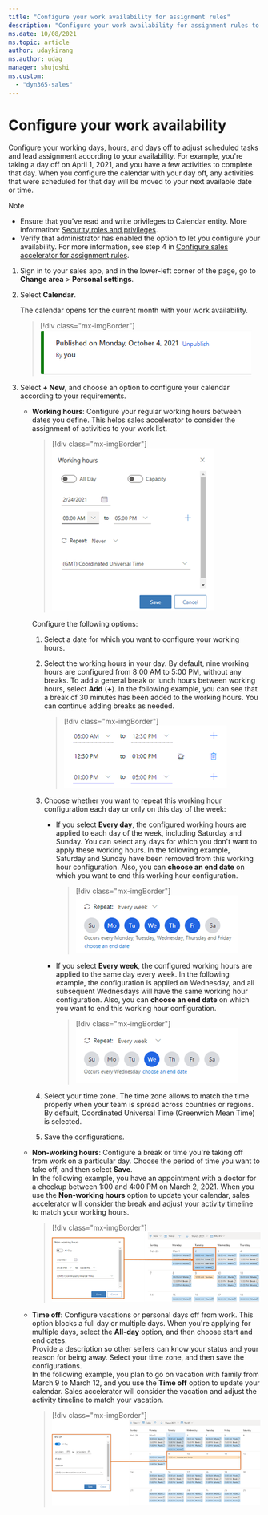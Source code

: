 ```yaml
---
title: "Configure your work availability for assignment rules"
description: "Configure your work availability for assignment rules to automatically assign leads and opportunities."
ms.date: 10/08/2021
ms.topic: article
author: udaykirang
ms.author: udag
manager: shujoshi
ms.custom: 
  - "dyn365-sales"
---
```


# Configure your work availability

Configure your working days, hours, and days off to adjust scheduled tasks and lead assignment according to your availability. For example, you're taking a day off on April 1, 2021, and you have a few activities to complete that day. When you configure the calendar with your day off, any activities that were scheduled for that day will be moved to your next available date or time.

> [!NOTE]
> - Ensure that you've read and write privileges to Calendar entity. More information: [Security roles and privileges](/power-platform/admin/create-users-assign-online-security-roles#assign-a-security-role-to-a-user).
> - Verify that administrator has enabled the option to let you configure your availability. For more information, see step 4 in [Configure sales accelerator for assignment rules](sales-accelerator-assignment-rules.md).

1.	Sign in to your sales app, and in the lower-left corner of the page, go to **Change area** > **Personal settings**.

2.	Select **Calendar**.

    The calendar opens for the current month with your work availability.

    > [!div class="mx-imgBorder"]
    > ![Status of the configuration message.](media/sales-accelerator-configuration-status-message.png "Status of the configuration message")



4.	Select **+ New**, and choose an option to configure your calendar according to your requirements.    
    -	**Working hours**: Configure your regular working hours between dates you define. This helps sales accelerator to consider the assignment of activities to your work list.    
        >[!div class="mx-imgBorder"]
        >![Working hours settings](media/sa-personal-settings-work-hours-settings.png "Working hours settings")    
        
        Configure the following options:     
        1.	Select a date for which you want to configure your working hours.     
        2.	Select the working hours in your day. By default, nine working hours are configured from 8:00 AM to 5:00 PM, without any breaks. To add a general break or lunch hours between working hours, select **Add** (**+**). In the following example, you can see that a break of 30 minutes has been added to the working hours. You can continue adding breaks as needed.     
            >[!div class="mx-imgBorder"]
            >![Working hours set from 8:00 AM to 12:30 PM, followed by a break from 12:30 PM to 1:00 PM, followed by working hours from 1:00 PM to 5:00 PM](media/sa-personal-settings-work-hours-choose-date-time.png "Working hours set from 8:00 AM to 12:30 PM, followed by a break from 12:30 PM to 1:00 PM, followed by working hours from 1:00 PM to 5:00 PM")    
        3.	Choose whether you want to repeat this working hour configuration each day or only on this day of the week:    
            -	If you select **Every day**, the configured working hours are applied to each day of the week, including Saturday and Sunday. You can select any days for which you don't want to apply these working hours. In the following example, Saturday and Sunday have been removed from this working hour configuration. 
            Also, you can **choose an end date** on which you want to end this working hour configuration.      
                >[!div class="mx-imgBorder"]
                >![Working hours set to repeat Monday through Friday, but not Saturday or Sunday](media/sa-personal-settings-work-hours-select-every-day.png "Working hours set to repeat Monday through Friday, but not Saturday or Sunday")    
            -	If you select **Every week**, the configured working hours are applied to the same day every week. In the following example, the configuration is applied on Wednesday, and all subsequent Wednesdays will have the same working hour configuration. 
            Also, you can **choose an end date** on which you want to end this working hour configuration.        
                >[!div class="mx-imgBorder"]
                >![Working hours set to repeat every Wednesday](media/sa-personal-settings-work-hours-select-a-week-day.png "Working hours set to repeat every Wednesday")    

        4.	Select your time zone. The time zone allows to match the time properly when your team is spread across countries or regions. By default, Coordinated Universal Time (Greenwich Mean Time) is selected.    
        5.	Save the configurations.      
     -	**Non-working hours**: Configure a break or time you're taking off from work on a particular day. Choose the period of time you want to take off, and then select **Save**.     
        In the following example, you have an appointment with a doctor for a checkup between 1:00 and 4:00 PM on March 2, 2021. When you use the **Non-working hours** option to update your calendar, sales accelerator will consider the break and adjust your activity timeline to match your working hours.    
        >[!div class="mx-imgBorder"]
        >![Non-working hours set for an appointment](media/sa-personal-settings-non-work-hours-settings.png "Non-working hours set for an appointment")    
    -	**Time off**: Configure vacations or personal days off from work. This option blocks a full day or multiple days. When you're applying for multiple days, select the **All-day** option, and then choose start and end dates.     
        Provide a description so other sellers can know your status and your reason for being away. Select your time zone, and then save the configurations.    
        In the following example, you plan to go on vacation with family from March 9 to March 12, and you use the **Time off** option to update your calendar. Sales accelerator will consider the vacation and adjust the activity timeline to match your vacation.   
        >[!div class="mx-imgBorder"]
        >![Time off set for a family vacation](media/sa-personal-settings-time-off-settings.png "Time off set for a family vacation")    





